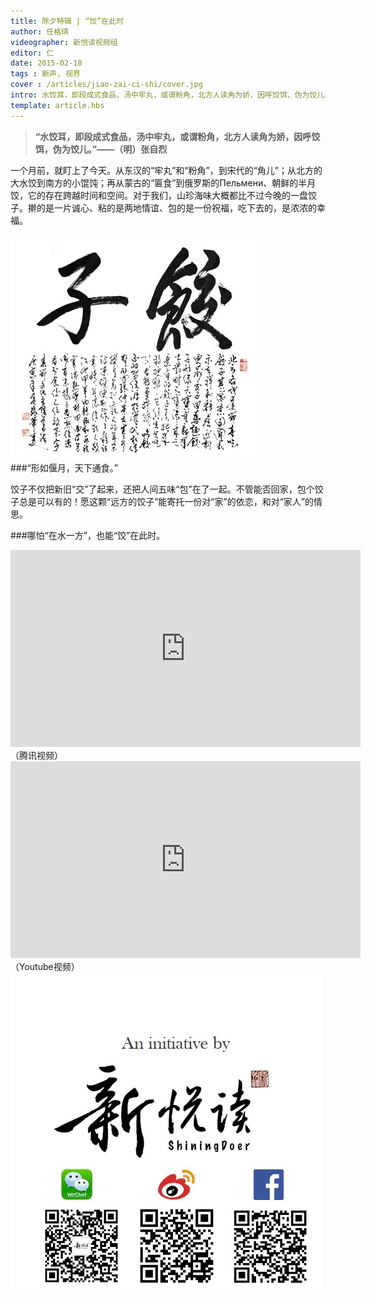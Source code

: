 ```yaml
---
title: 除夕特辑 | “饺”在此时
author: 任格琪
videographer: 新悦读视频组
editor: 仁
date: 2015-02-18
tags : 新声, 视界
cover : /articles/jiao-zai-ci-shi/cover.jpg
intro: 水饺耳，即段成式食品，汤中牢丸，或谓粉角，北方人读角为娇，因呼饺饵，伪为饺儿。”——（明）张自烈
template: article.hbs
---
```

> **“水饺耳，即段成式食品，汤中牢丸，或谓粉角，北方人读角为娇，因呼饺饵，伪为饺儿。”——（明）张自烈**
> <span class="more"></span>

一个月前，就盯上了今天。从东汉的“牢丸”和“粉角”，到宋代的“角儿”；从北方的大水饺到南方的小馄饨；再从蒙古的“匾食”到俄罗斯的Пельмени、朝鲜的半月饺，它的存在跨越时间和空间。对于我们，山珍海味大概都比不过今晚的一盘饺子。擀的是一片诚心、粘的是两地情谊、包的是一份祝福，吃下去的，是浓浓的幸福。

<div><img src="1.jpg" alt="1"/></div>
###“形如偃月，天下通食。”

饺子不仅把新旧“交”了起来，还把人间五味“包”在了一起。不管能否回家，包个饺子总是可以有的！愿这颗“远方的饺子”能寄托一份对“家”的依恋，和对“家人”的情思。

###哪怕“在水一方”，也能“饺”在此时。
<iframe width="560" height="315" src="https://www.youtube.com/embed/3tICD6c-fxI" frameborder="0" allowfullscreen></iframe>
（腾讯视频）
<iframe width="560" height="315" src="https://www.youtube.com/embed/3tICD6c-fxI" frameborder="0" allowfullscreen></iframe>
（Youtube视频）

<div><img src="2.jpg" alt="2"/></div>